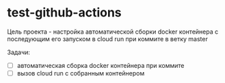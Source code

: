 # test-github-actions
Цель проекта - настройка автоматической сборки docker контейнера с последующим его запуском в cloud run при коммите в ветку master

Задачи:
- [ ] автоматическая сборка docker контейнера при коммите
- [ ] вызов cloud run с собранным контейнером 
